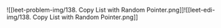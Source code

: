![[leet-problem-img/138. Copy List with Random Pointer.png]]![[leet-edi-img/138. Copy List with Random Pointer.png]]